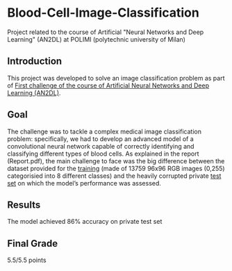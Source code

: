 # Blood-Cell-Image-Classification
Project related to the course of Artificial "Neural Networks and Deep Learning" (AN2DL) at POLIMI (polytechnic university of Milan)

## Introduction
This project was developed to solve an image classification problem as part of [First challenge of the course of Artificial Neural Networks and Deep Learning (AN2DL)](https://www.linkedin.com/posts/airlab-polimi_artificialneuralnetworks-deeplearning-imageclassification-activity-7266783804885803008-4nDc?utm_source=share&utm_medium=member_desktop).

## Goal
The challenge was to tackle a complex medical image classification problem: specifically, we had to develop an advanced model of a convolutional neural network capable of correctly identifying and classifying different types of blood cells.
As explained in the report (Report.pdf), the main challenge to face was the big difference between the dataset provided for the [training](/Training_set_image.png) (made of  13759 96x96 RGB images (0,255) categorisied into 8 different classes) and the heavily corrupted private [test set](/Test_set_image.png) on which the model’s performance was assessed.

## Results
The model achieved 86% accuracy on private test set

## Final Grade
5.5/5.5 points

